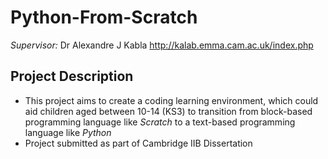 # Python-From-Scratch
*Supervisor:* Dr Alexandre J Kabla http://kalab.emma.cam.ac.uk/index.php


## Project Description
- This project aims to create a coding learning environment, which could aid children aged between 10-14 (KS3) to transition from block-based programming language like *Scratch* to a text-based programming language like *Python*
- Project submitted as part of Cambridge IIB Dissertation

